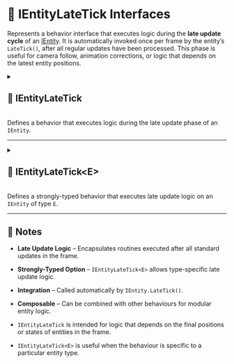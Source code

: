 # 🧩️ IEntityLateTick Interfaces

Represents a behavior interface that executes logic during the **late update cycle** of
an [IEntity](../Entities/IEntity.md). It is automatically invoked once per frame by the entity’s `LateTick()`, after all
regular updates have been processed. This phase is useful for camera follow, animation corrections, or logic that
depends on the latest entity positions.

<details>
  <summary>
    <h2 id="entity-late-tick"> 🧩 IEntityLateTick</h2>
    <br>Defines a behavior that executes logic during the late update phase of an <code>IEntity</code>.
  </summary>

<br>

```csharp
public interface IEntityLateTick : IEntityBehaviour
```

- **Inheritance:** implements [IEntityBehaviour](IEntityBehaviour.md)

---

### 🏹 Methods

#### `LateTick(IEntity, float)`

```csharp
public void LateTick(IEntity entity, float deltaTime);
```

- **Description:** Called during the late update phase of the frame.
- **Parameters:**
    - `entity` – The entity being updated.
    - `deltaTime` – Elapsed time since the last frame.
- **Remarks:** Automatically called once per frame by `IEntity.LateTick()`.

---

### 🗂 Example of Usage

Make a camera follow an entity smoothly

```csharp
public class CameraFollowBehaviour : IEntityLateTick
{
    public void LateTick(IEntity entity, float deltaTime)
    {
        var camera = entity.GetValue<Camera>("Camera");
        var target = entity.GetValue<Transform>("Target");
        var smoothSpeed = entity.GetValue<float>("SmoothSpeed");

        camera.transform.position = Vector3.Lerp(
            camera.transform.position,
            target.position,
            smoothSpeed * deltaTime
        );
    }
}
```

> Note: Assumes `Camera` and `Target` are set on the entity.

</details>

---

<details>
  <summary>
    <h2 id="entity-late-tick-t"> 🧩 IEntityLateTick&lt;E&gt;</h2>
    <br>Defines a strongly-typed behavior that executes late update logic on an <code>IEntity</code> of type <code>E</code>.
  </summary>

<br>

```csharp
public interface IEntityLateTick<in E> : IEntityLateTick where E : IEntity
```

- **Description:** Provides a strongly-typed version of `IEntityLateTick` for handling late update logic on a specific entity type.
- **Type Parameter:** `E` – The concrete entity type this behavior is associated with.
- **Inherits:** [IEntityLateTick](#entity-late-tick)
- **Remarks:** Automatically invoked by `IEntity.LateTick()` on entities of type `E`.

---

## 🏹 Methods

#### `LateTick(E, float)`

```csharp
public void LateTick(E entity, float deltaTime);
```

- **Description:** Called during the late update phase of the frame for the strongly-typed entity.
- **Parameters:**
  - `entity` – The strongly-typed entity being updated.
  - `deltaTime` – Elapsed time since the last frame.
- **Remarks:** Implements the base `IEntityLateTick.LateTick(IEntity, float)` explicitly by casting the entity to type `E`.

---

### 🗂 Example of Usage

Make a camera follow a `PlayerEntity` smoothly

```csharp
public class PlayerEntity : Entity
{
}
```

```csharp
public class CameraFollowBehaviour : IEntityLateTick<PlayerEntity>
{
    public void LateTick(PlayerEntity entity, float deltaTime)
    {
        var camera = entity.GetValue<Camera>("Camera");
        var target = entity.GetValue<Transform>("Target");
        var smoothSpeed = entity.GetValue<float>("SmoothSpeed");

        camera.transform.position = Vector3.Lerp(
            camera.transform.position,
            target.position,
            smoothSpeed * deltaTime
        );
    }
}
```

> Note: Uses the strongly-typed `PlayerEntity`, so no casting from `IEntity` is required.

</details>

---

## 📝 Notes

- **Late Update Logic** – Encapsulates routines executed after all standard updates in the frame.
- **Strongly-Typed Option** – `IEntityLateTick<E>` allows type-specific late update logic.
- **Integration** – Called automatically by `IEntity.LateTick()`.
- **Composable** – Can be combined with other behaviours for modular entity logic.

- `IEntityLateTick` is intended for logic that depends on the final positions or states of entities in the frame.
- `IEntityLateTick<E>` is useful when the behaviour is specific to a particular entity type.
